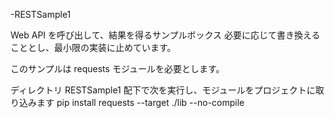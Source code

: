 
-RESTSample1

  Web API を呼び出して、結果を得るサンプルボックス
  必要に応じて書き換えることとし、最小限の実装に止めています。

  このサンプルは requests モジュールを必要とします。 
  
  ディレクトリ RESTSample1 配下で次を実行し、モジュールをプロジェクトに取り込みます
  pip install requests --target ./lib --no-compile

